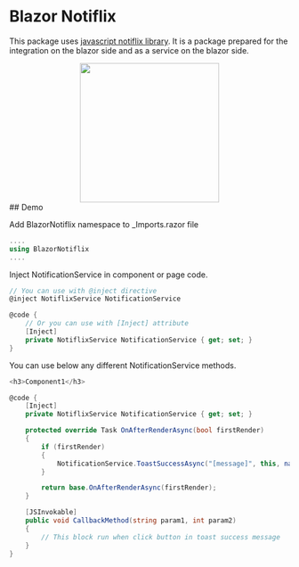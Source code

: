 
# Blazor Notiflix

This package uses [javascript notiflix library](https://www.notiflix.com/). It is a package prepared for the integration on the blazor side and as a service on the blazor side.

<center>
  <img src="https://user-images.githubusercontent.com/4863567/117049917-71cf4d00-ad1d-11eb-9e82-5af5d47c187f.png" width="250" />
</center>
## Demo


Add BlazorNotiflix namespace to _Imports.razor file 
```csharp
....
using BlazorNotiflix
....
```

Inject NotificationService in component or page code.

```csharp
// You can use with @inject directive
@inject NotiflixService NotificationService

@code {
    // Or you can use with [Inject] attribute
    [Inject]
    private NotiflixService NotificationService { get; set; }
}
```


You can use below any different NotificationService methods.

```csharp
<h3>Component1</h3>

@code {
    [Inject]
    private NotiflixService NotificationService { get; set; }

    protected override Task OnAfterRenderAsync(bool firstRender)
    {
        if (firstRender)
        {
            NotificationService.ToastSuccessAsync("[message]", this, nameof(CallbackMethod), "param 1 value", 2222);
        }

        return base.OnAfterRenderAsync(firstRender);
    }

    [JSInvokable]
    public void CallbackMethod(string param1, int param2)
    {
        // This block run when click button in toast success message
    }
}
```

